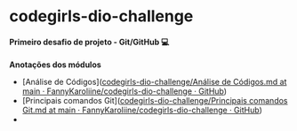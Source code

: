 # codegirls-dio-challenge

#### Primeiro desafio de projeto - Git/GitHub :computer:

**Anotações dos módulos**

- [Análise de Códigos]([codegirls-dio-challenge/Análise de Códigos.md at main · FannyKaroliine/codegirls-dio-challenge · GitHub](https://github.com/FannyKaroliine/codegirls-dio-challenge/blob/main/An%C3%A1lise%20de%20C%C3%B3digos.md))
- [Principais comandos Git]([codegirls-dio-challenge/Principais comandos Git.md at main · FannyKaroliine/codegirls-dio-challenge · GitHub](https://github.com/FannyKaroliine/codegirls-dio-challenge/blob/main/Principais%20comandos%20Git.md))
- 





